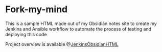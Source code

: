 # Fork-my-mind
This is a sample HTML made out of my Obsidian notes site to create my Jenkins and Ansible workflow to automate the process of testing and deploying this code

Project overview is available @[JenkinsObsidianHTML](https://github.com/Filip3Kx/DevOpsLearning/tree/JenkinsObsidianHTML)
